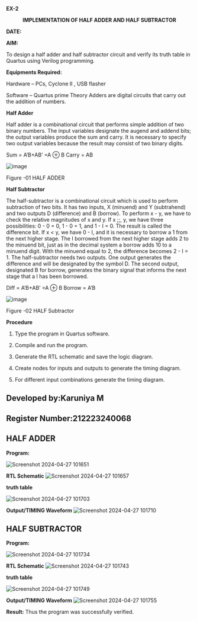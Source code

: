 **EX-2**
<p align='center'><b> IMPLEMENTATION OF HALF ADDER AND HALF SUBTRACTOR</b> 

**DATE:**

**AIM:**

To design a half adder and half subtractor circuit and verify its truth table in Quartus using Verilog programming.

**Equipments Required:**

Hardware – PCs, Cyclone II , USB flasher 

Software – Quartus prime Theory Adders are digital circuits that carry out the addition of numbers.

**Half Adder**

Half adder is a combinational circuit that performs simple addition of two binary numbers. The input variables designate the augend and addend bits; the output variables produce the sum and carry. It is necessary to specify two output variables because the result may consist of two binary digits.

Sum = A’B+AB’ =A ⊕ B Carry = AB

![image](https://github.com/naavaneetha/HALF_ADDER_SUBTRACTOR/assets/154305477/bd4a0b2c-cdbc-4184-ab08-81578f121e1f)

Figure -01 HALF ADDER

**Half Subtractor**

The half-subtractor is a combinational circuit which is used to perform subtraction of two bits. It has two inputs, X (minuend) and Y (subtrahend) and two outputs D (difference) and B (borrow). To perform x - y, we have to check the relative magnitudes of x and y. If x ;;, y, we have three possibilities: 0 - 0 = 0, 1 - 0 = 1, and 1 - I = 0. The result is called the difference bit. If x < y, we have 0 - I, and it is necessary to borrow a 1 from the next higher stage. The I borrowed from the next higher stage adds 2 to the minuend bit, just as in the decimal system a borrow adds 10 to a minuend digit. With the minuend equal to 2, the difference becomes 2 - I = 1. The half-subtractor needs two outputs. One output generates the difference and will be designated by the symbol D. The second output, designated B for borrow, generates the binary signal that informs the next stage that a I has been borrowed. 

Diff = A’B+AB’ =A ⊕ B
Borrow = A’B

 ![image](https://github.com/naavaneetha/HALF_ADDER_SUBTRACTOR/assets/154305477/d76b099c-513f-4e7c-843a-e2fd028a531a)

Figure -02 HALF Subtractor

**Procedure**

1.	Type the program in Quartus software.

2.	Compile and run the program.

3.	Generate the RTL schematic and save the logic diagram.

4.	Create nodes for inputs and outputs to generate the timing diagram.

5.	For different input combinations generate the timing diagram.

## Developed by:Karuniya M
## Register Number:212223240068

## HALF ADDER 
**Program:**

![Screenshot 2024-04-27 101651](https://github.com/karuniya2005/HALF_ADDER_SUBTRACTOR/assets/161425769/9015e624-30e7-42d9-bd0e-dea152a259b1)

**RTL Schematic**
![Screenshot 2024-04-27 101657](https://github.com/karuniya2005/HALF_ADDER_SUBTRACTOR/assets/161425769/02aa8bbd-2d63-4b14-9dde-12b87f908ee3)

**truth table**

![Screenshot 2024-04-27 101703](https://github.com/karuniya2005/HALF_ADDER_SUBTRACTOR/assets/161425769/d6936b57-d25a-4a9b-990a-60506c1e9604)

**Output/TIMING Waveform**
![Screenshot 2024-04-27 101710](https://github.com/karuniya2005/HALF_ADDER_SUBTRACTOR/assets/161425769/d7433f48-f873-4530-bbd4-cbead05a7e9b)

## HALF SUBTRACTOR 
**Program:**

![Screenshot 2024-04-27 101734](https://github.com/karuniya2005/HALF_ADDER_SUBTRACTOR/assets/161425769/a4806b5d-e247-4a87-975a-7f32aea9eb49)

**RTL Schematic**
![Screenshot 2024-04-27 101743](https://github.com/karuniya2005/HALF_ADDER_SUBTRACTOR/assets/161425769/bbeaf09f-14a3-435f-8426-396a88c141c0)

**truth table**

![Screenshot 2024-04-27 101749](https://github.com/karuniya2005/HALF_ADDER_SUBTRACTOR/assets/161425769/163a5fc4-819f-4a80-ad0f-250663800143)

**Output/TIMING Waveform**
![Screenshot 2024-04-27 101755](https://github.com/karuniya2005/HALF_ADDER_SUBTRACTOR/assets/161425769/b365525c-c9e5-4609-b71d-a635973b5b87)

**Result:**
Thus the program was successfully verified.
